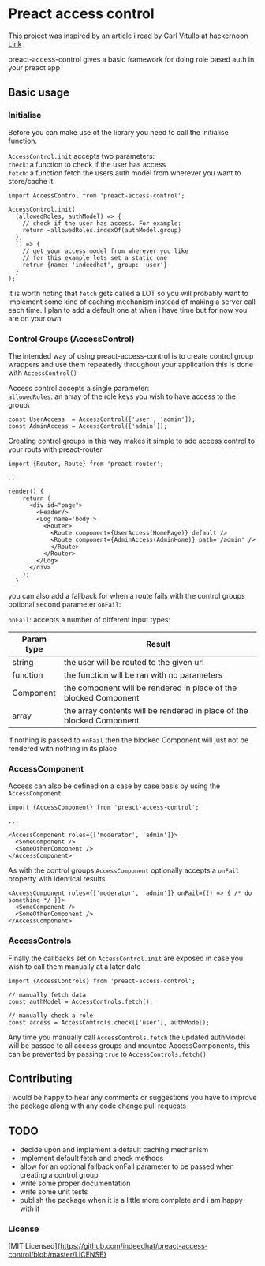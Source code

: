# Preact access control

This project was inspired by an article i read by Carl Vitullo at hackernoon [Link](https://hackernoon.com/role-based-authorization-in-react-c70bb7641db4)

preact-access-control gives a basic framework for doing role based auth in your preact app

## Basic usage

### Initialise
Before you can make use of the library you need to call the initialise function.

`AccessControl.init` accepts two parameters:\
`check`: a function to check if the user has access\
`fetch`: a function fetch the users auth model from wherever you want to store/cache it

    import AccessControl from 'preact-access-control';
    
    AccessControl.init(
      (allowedRoles, authModel) => {
        // check if the user has access. For example:
        return ~allowedRoles.indexOf(authModel.group)
      },
      () => {
        // get your access model from wherever you like
        // for this example lets set a static one
        retrun {name: 'indeedhat', group: 'user'}
      }
    );

It is worth noting that `fetch` gets called a LOT so you will probably want to implement
some kind of caching mechanism instead of making a server call each time. I plan to add a
default one at when i have time but for now you are on your own.

### Control Groups (AccessControl)
The intended way of using preact-access-control is to create control group wrappers and use them 
repeatedly throughout your application this is done with `AccessControl()`

Access control accepts a single parameter:\
`allowedRoles`: an array of the role keys you wish to have access to the group\

    const UserAccess  = AccessControl(['user', 'admin']);
    const AdminAccess = AccessControl(['admin']);

Creating control groups in this way makes it simple to add access control to your routs with preact-router

    import {Router, Route} from 'preact-router';
    
    ...
    
    render() {
        return (
          <div id="page">
            <Header/>
            <Log name='body'>
              <Router>
                <Route component={UserAccess(HomePage)} default />
                <Route component={AdminAccess(AdminHome)} path='/admin' />
                </Route>
              </Router>
            </Log>
          </div>
        );
      }

you can also add a fallback for when a route fails with the control groups optional second parameter `onFail`:

`onFail`: accepts a number of different input types:

| Param type | Result                                                                |
|------------|-----------------------------------------------------------------------|
| string     | the user will be routed to the given url                              |
| function   | the function will be ran with no parameters                           |
| Component  | the component will be rendered in place of the blocked Component      |
| array      | the array contents will be rendered in place of the blocked Component |

if nothing is passed to `onFail` then the blocked Component will just not be rendered with nothing in its place

### AccessComponent

Access can also be defined on a case by case basis by using the `AccessComponent`

    import {AccessComponent} from 'preact-access-control';
    
    ...
    
    <AccessComponent roles={['moderator', 'admin']}>
      <SomeComponent />
      <SomeOtherComponent />
    </AccessComponent>
 
As with the control groups `AccessComponent` optionally accepts a `onFail` property with identical results

    <AccessComponent roles={['moderator', 'admin']} onFail={() => { /* do something */ }}>
      <SomeComponent />
      <SomeOtherComponent />
    </AccessComponent>

### AccessControls

Finally the callbacks set on `AccessControl.init` are exposed in case you wish to call them manually at a later date

    import {AccessControls} from 'preact-access-control';
    
    // manually fetch data
    const authModel = AccessControls.fetch();
    
    // manually check a role
    const access = AccessComtrols.check(['user'], authModel);

Any time you manually call `AccessControls.fetch` the updated authModel will be passed to all access groups 
and mounted AccessComponents, this can be prevented by passing `true` to `AccessControls.fetch()`

## Contributing

I would be happy to hear any comments or suggestions you have to improve the package along with any code change pull
requests

## TODO

* decide upon and implement a default caching mechanism
* implement default fetch and check methods
* allow for an optional fallback onFail parameter to be passed when creating a control group
* write some proper documentation
* write some unit tests
* publish the package when it is a little more complete and i am happy with it

### License
[MIT Licensed]{https://github.com/indeedhat/preact-access-control/blob/master/LICENSE}